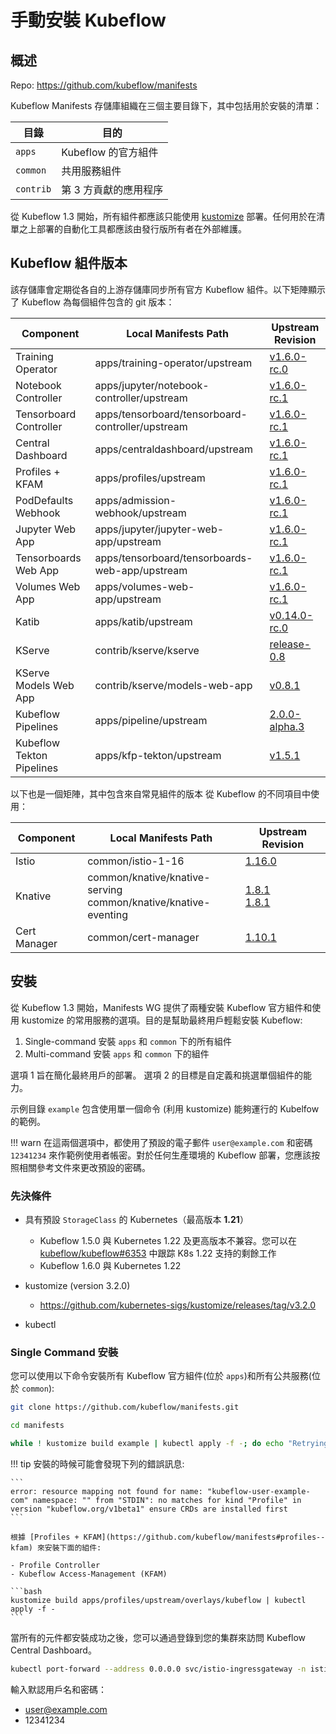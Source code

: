 # 手動安裝 Kubeflow

## 概述

Repo: https://github.com/kubeflow/manifests

Kubeflow Manifests 存儲庫組織在三個主要目錄下，其中包括用於安裝的清單：

| 目錄 | 目的 |
| --------- | ------- |
| `apps` | Kubeflow 的官方組件 |
| `common` | 共用服務組件|
| `contrib` | 第 3 方貢獻的應用程序 |

從 Kubeflow 1.3 開始，所有組件都應該只能使用 [kustomize](https://kustomize.io/) 部署。任何用於在清單之上部署的自動化工具都應該由發行版所有者在外部維護。

## Kubeflow 組件版本

該存儲庫會定期從各自的上游存儲庫同步所有官方 Kubeflow 組件。以下矩陣顯示了 Kubeflow 為每個組件包含的 git 版本：

| Component | Local Manifests Path | Upstream Revision |
| - | - | - |
| Training Operator | apps/training-operator/upstream | [v1.6.0-rc.0](https://github.com/kubeflow/training-operator/tree/v1.6.0-rc.0/manifests) |
| Notebook Controller | apps/jupyter/notebook-controller/upstream | [v1.6.0-rc.1](https://github.com/kubeflow/kubeflow/tree/v1.6.0-rc.1/components/notebook-controller/config) |
| Tensorboard Controller | apps/tensorboard/tensorboard-controller/upstream | [v1.6.0-rc.1](https://github.com/kubeflow/kubeflow/tree/v1.6.0-rc.1/components/tensorboard-controller/config) |
| Central Dashboard | apps/centraldashboard/upstream | [v1.6.0-rc.1](https://github.com/kubeflow/kubeflow/tree/v1.6.0-rc.1/components/centraldashboard/manifests) |
| Profiles + KFAM | apps/profiles/upstream | [v1.6.0-rc.1](https://github.com/kubeflow/kubeflow/tree/v1.6.0-rc.1/components/profile-controller/config) |
| PodDefaults Webhook | apps/admission-webhook/upstream | [v1.6.0-rc.1](https://github.com/kubeflow/kubeflow/tree/v1.6.0-rc.1/components/admission-webhook/manifests) |
| Jupyter Web App | apps/jupyter/jupyter-web-app/upstream | [v1.6.0-rc.1](https://github.com/kubeflow/kubeflow/tree/v1.6.0-rc.1/components/crud-web-apps/jupyter/manifests) |
| Tensorboards Web App | apps/tensorboard/tensorboards-web-app/upstream | [v1.6.0-rc.1](https://github.com/kubeflow/kubeflow/tree/v1.6.0-rc.1/components/crud-web-apps/tensorboards/manifests) |
| Volumes Web App | apps/volumes-web-app/upstream | [v1.6.0-rc.1](https://github.com/kubeflow/kubeflow/tree/v1.6.0-rc.1/components/crud-web-apps/volumes/manifests) |
| Katib | apps/katib/upstream | [v0.14.0-rc.0](https://github.com/kubeflow/katib/tree/v0.14.0-rc.0/manifests/v1beta1) |
| KServe | contrib/kserve/kserve | [release-0.8](https://github.com/kserve/kserve/tree/8079f375cbcedc4d45a1b4aade2e2308ea6f9ae8/install/v0.8.0) |
| KServe Models Web App | contrib/kserve/models-web-app | [v0.8.1](https://github.com/kserve/models-web-app/tree/v0.8.1/config) |
| Kubeflow Pipelines | apps/pipeline/upstream | [2.0.0-alpha.3](https://github.com/kubeflow/pipelines/tree/2.0.0-alpha.3/manifests/kustomize) |
| Kubeflow Tekton Pipelines | apps/kfp-tekton/upstream | [v1.5.1](https://github.com/kubeflow/kfp-tekton/tree/v1.5.1/manifests/kustomize) |

以下也是一個矩陣，其中包含來自常見組件的版本
從 Kubeflow 的不同項目中使用：

| Component | Local Manifests Path | Upstream Revision |
| - | - | - |
| Istio | common/istio-1-16 | [1.16.0](https://github.com/istio/istio/releases/tag/1.16.0) |
| Knative | common/knative/knative-serving <br /> common/knative/knative-eventing | [1.8.1](https://github.com/knative/serving/releases/tag/knative-v1.8.1) <br /> [1.8.1](https://github.com/knative/eventing/releases/tag/knative-v1.8.1) |
| Cert Manager | common/cert-manager | [1.10.1](https://github.com/cert-manager/cert-manager/releases/tag/v1.10.1) |

## 安裝

從 Kubeflow 1.3 開始，Manifests WG 提供了兩種安裝 Kubeflow 官方組件和使用 kustomize 的常用服務的選項。目的是幫助最終用戶輕鬆安裝 Kubeflow:

1. Single-command 安裝 `apps` 和 `common` 下的所有組件
2. Multi-command 安裝 `apps` 和 `common` 下的組件

選項 1 旨在簡化最終用戶的部署。
選項 2 的目標是自定義和挑選單個組件的能力。

示例目錄 `example` 包含使用單一個命令 (利用 kustomize) 能夠運行的 Kubelfow 的範例。

!!! warn
    在這兩個選項中，都使用了預設的電子郵件 `user@example.com` 和密碼 `12341234` 來作範例使用者帳密。對於任何生產環境的 Kubeflow 部署，您應該按照相關參考文件來更改預設的密碼。

### 先決條件

- 具有預設 `StorageClass` 的 Kubernetes（最高版本 **1.21**）
    - Kubeflow 1.5.0 與 Kubernetes 1.22 及更高版本不兼容。您可以在 [kubeflow/kubeflow#6353](https://github.com/kubeflow/kubeflow/issues/6353) 中跟踪 K8s 1.22 支持的剩餘工作
    - Kubeflow 1.6.0 與 Kubernetes 1.22

- kustomize (version 3.2.0)
    - https://github.com/kubernetes-sigs/kustomize/releases/tag/v3.2.0

- kubectl

### Single Command 安裝

您可以使用以下命令安裝所有 Kubeflow 官方組件(位於 `apps`)和所有公共服務(位於 `common`):

```bash
git clone https://github.com/kubeflow/manifests.git

cd manifests

while ! kustomize build example | kubectl apply -f -; do echo "Retrying to apply resources"; sleep 10; done
```

!!! tip
    安裝的時候可能會發現下列的錯誤訊息:

    ```
    error: resource mapping not found for name: "kubeflow-user-example-com" namespace: "" from "STDIN": no matches for kind "Profile" in version "kubeflow.org/v1beta1" ensure CRDs are installed first
    ```

    根據 [Profiles + KFAM](https://github.com/kubeflow/manifests#profiles--kfam) 來安裝下面的組件:

    - Profile Controller
    - Kubeflow Access-Management (KFAM)

    ```bash
    kustomize build apps/profiles/upstream/overlays/kubeflow | kubectl apply -f -
    ```

當所有的元件都安裝成功之後，您可以通過登錄到您的集群來訪問 Kubeflow Central Dashboard。

```bash
kubectl port-forward --address 0.0.0.0 svc/istio-ingressgateway -n istio-system 8080:80
```

輸入默認用戶名和密碼：

- user@example.com 
- 12341234

